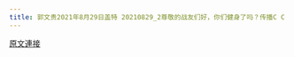 ```yaml
---
title: 郭文贵2021年8月29日盖特 20210829_2尊敬的战友们好，你们健身了吗？传播C C P病毒……香港危机．郑州人祸的真相了吗？
---
```


[原文連接](https://gnews.org/ThreadView/53482361)


